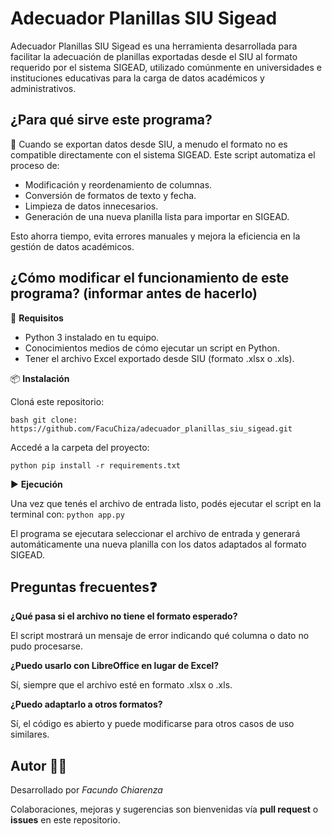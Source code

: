 
# Adecuador Planillas SIU Sigead
Adecuador Planillas SIU Sigead es una herramienta desarrollada para facilitar la adecuación de planillas exportadas desde el SIU al formato requerido por el sistema SIGEAD, utilizado comúnmente en universidades e instituciones educativas para la carga de datos académicos y administrativos.

## ¿Para qué sirve este programa?
🧩 Cuando se exportan datos desde SIU, a menudo el formato no es compatible directamente con el sistema SIGEAD. Este script automatiza el proceso de:

- Modificación y reordenamiento de columnas.
- Conversión de formatos de texto y fecha.
- Limpieza de datos innecesarios.
- Generación de una nueva planilla lista para importar en SIGEAD.

Esto ahorra tiempo, evita errores manuales y mejora la eficiencia en la gestión de datos académicos.

## ¿Cómo modificar el funcionamiento de este programa? (informar antes de hacerlo)

🔧 **Requisitos**
- Python 3 instalado en tu equipo.
- Conocimientos medios de cómo ejecutar un script en Python.
- Tener el archivo Excel exportado desde SIU (formato .xlsx o .xls).

📦 **Instalación**

Cloná este repositorio:

```bash git clone: https://github.com/FacuChiza/adecuador_planillas_siu_sigead.git```

Accedé a la carpeta del proyecto:

```python pip install -r requirements.txt ```

▶️ **Ejecución** 

Una vez que tenés el archivo de entrada listo, podés ejecutar el script en la terminal con: ```python app.py```

El programa se ejecutara seleccionar el archivo de entrada y generará automáticamente una nueva planilla con los datos adaptados al formato SIGEAD.

## Preguntas frecuentes❓ 

**¿Qué pasa si el archivo no tiene el formato esperado?**  

El script mostrará un mensaje de error indicando qué columna o dato no pudo procesarse.

**¿Puedo usarlo con LibreOffice en lugar de Excel?** 

Sí, siempre que el archivo esté en formato .xlsx o .xls.

**¿Puedo adaptarlo a otros formatos?** 

Sí, el código es abierto y puede modificarse para otros casos de uso similares.

## Autor 👨‍💻

Desarrollado por *Facundo Chiarenza*

Colaboraciones, mejoras y sugerencias son bienvenidas vía **pull request** o **issues** en este repositorio.

